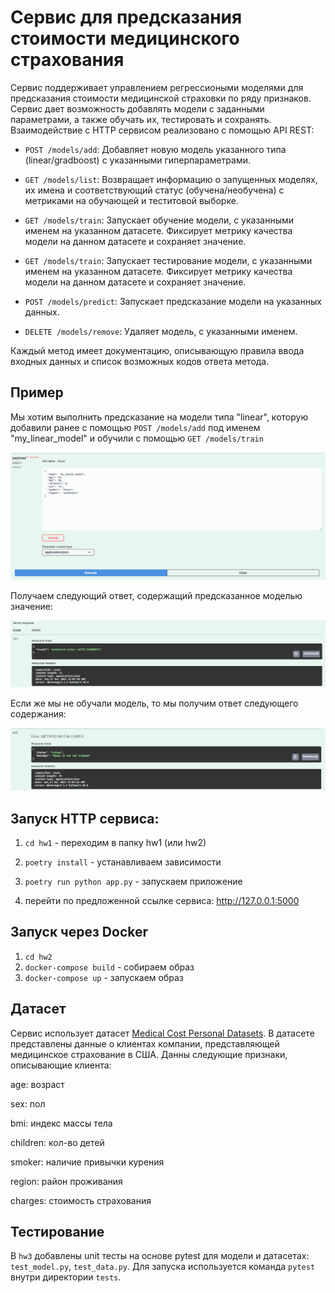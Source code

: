 # Сервис для предсказания стоимости медицинского страхования

Сервис поддерживает управлением регрессиоными моделями для предсказания стоимости медицинской страховки по ряду признаков. Сервис дает возможность добавлять модели с заданными параметрами, а также обучать их, тестировать и сохранять. Взаимодействие с HTTP сервисом реализовано с помощью API REST:

* `POST /models/add`: Добавляет новую модель указанного типа (linear/gradboost) с указанными гиперпараметрами.

* `GET /models/list`: Возвращает информацию о запущенных моделях, их имена и соответствующий статус (обучена/необучена) с метриками на обучающей и теститовой выборке.

* `GET /models/train`: Запускает обучение модели, с указанными именем на указанном датасете. Фиксирует метрику качества модели на данном датасете и сохраняет значение.

* `GET /models/train`: Запускает тестирование модели, с указанными именем на указанном датасете. Фиксирует метрику качества модели на данном датасете и сохраняет значение.

* `POST /models/predict`: Запускает предсказание модели на указанных данных.

* `DELETE /models/remove`: Удаляет модель, с указанными именем.

Каждый метод имеет документацию, описывающую правила ввода входных данных и список возможных кодов ответа метода.

## Пример

Мы хотим выполнить предсказание на модели типа "linear", которую добавили ранее с помощью `POST /models/add` под именем "my_linear_model" и обучили с помощью `GET /models/train`

![](fig1.png)

Получаем следующий ответ, содержащий предсказанное моделью значение:

![](fig3.png)

Если же мы не обучали модель, то мы получим ответ следующего содержания:

![](fig2.png)



## Запуск HTTP сервиса:

1. `cd hw1` - переходим в папку hw1 (или hw2)

2. `poetry install` - устанавливаем зависимости
 
3. `poetry run python app.py` - запускаем приложение

4. перейти по предложенной ссылке сервиса: http://127.0.0.1:5000

## Запуск через Docker

1. `cd hw2`
2. `docker-compose build` - собираем образ
3. `docker-compose up` - запускаем образ

## Датасет

Сервис использует датасет [Medical Cost Personal Datasets](https://www.kaggle.com/datasets/mirichoi0218/insurance). В датасете представлены данные о клиентах компании, представляющей медицинское страхование в США. Данны следующие признаки, описывающие клиента:

age: возраст

sex: пол

bmi: индекс массы тела

children: кол-во детей

smoker: наличие привычки курения

region: район проживания

charges: стоимость страхования

## Тестирование

В `hw3` добавлены unit тесты на основе pytest для модели и датасетах: `test_model.py`, `test_data.py`. Для запуска используется команда `pytest` внутри директории `tests`.
